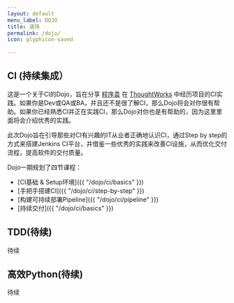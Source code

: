 ```yaml
---
layout: default
menu_label: DOJO
title: 道场
permalink: /dojo/
icon: glyphicon-saved
    
---
```


## **CI (持续集成）**
这是一个关于CI的Dojo，旨在分享 [程序袁](http://blog.sjyuan.cc) 在 [ThoughtWorks](https://thoughtworks.com/) 中经历项目的CI实践。如果你是Dev或QA或BA，并且还不是很了解CI，那么Dojo将会对你很有帮助。如果你已经熟悉CI并正在实践CI，那么Dojo对你也是有帮助的，因为这里里面将会介绍优秀的实践。

此次Dojo旨在引导那些对CI有兴趣的IT从业者正确地认识CI，通过Step by step的方式来搭建Jenkins CI平台，并借鉴一些优秀的实践来改善CI设施，从而优化交付流程，提高软件的交付质量。
	
Dojo一期规划了四节课程：

* [CI基础 & Setup环境]({{ "/dojo/ci/basics" }})
* [手把手搭建CI]({{ "/dojo/ci/step-by-step" }})
* [构建可持续部署Pipeline]({{ "/dojo/ci/pipeline" }})
* [持续交付]({{ "/dojo/ci/basics" }})

## **TDD(待续)**
待续

## **高效Python(待续)**
待续